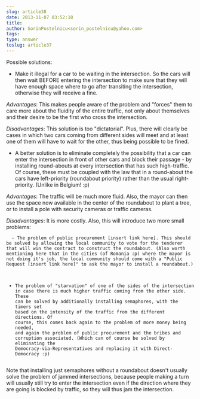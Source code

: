 ```yaml
---
slug: article38
date: 2013-11-07 03:52:18
title: 
author: SorinPostelnicu<sorin_postelnicu@yahoo.com>
tags: 
type: answer
toslug: article37
---
```

<p>Possible solutions:</p>
<ul>
<li>Make it illegal for a car to be waiting in the intersection. So the cars will then wait BEFORE entering the intersection to make sure that they will have enough space where to go after transiting the intersection, otherwise they will receive a fine.</li>
</ul>
<p><em>Advantages</em>: This makes people aware of the problem and "forces" them to care more about the fluidity of the entire traffic, not only about themselves and their desire to be the first who cross the intersection.</p>
<p><em>Disadvantages</em>: This solution is too "dictatorial". Plus, there will clearly be cases in which two cars coming from different sides will meet and at least one of them will have to wait for the other, thus being possible to be fined.</p>
<ul>
<li>A better solution is to eliminate completely the possibility that a car can enter the intersection in front of other cars and block their passage - by installing round-abouts at every intersection that has such high-traffic. Of course, these must be coupled with the law that in a round-about the cars have left-priority (roundabout priority) rather than the usual right-priority. (Unlike in Belgium! :p)</li>
</ul>
<p><em>Advantages</em>: The traffic will be much more fluid. Also, the mayor can then use the space now available in the center of the roundabout to plant a tree, or to install a pole with security cameras or traffic cameras.</p>
<p><em>Disadvantages</em>: It is more costly. Also, this will introduce two more small problems:</p>
<pre><code>  - The problem of public procurement [insert link here]. This should be solved by allowing the local community to vote for the tenderer that will win the contract to construct the roundabout. (Also worth mentioning here that in the cities (of Romania :p) where the mayor is not doing it's job, the local community should come with a "Public Request [insert link here]" to ask the mayor to install a roundabout.)

  - The problem of "starvation" of one of the sides of the intersection in case there is much higher traffic coming from the other side. These can be solved by additionally installing semaphores, with the timers set based on the intensity of the traffic from the different directions. Of course, this comes back again to the problem of more money being needed, and again the problem of public procurement and the bribes and corruption associated. (Which can of course be solved by eliminating the Democracy-via-Representatives and replacing it with Direct-Democracy :p)
</code></pre>
<p>Note that installing just semaphores without a roundabout doesn't usually solve the problem of jammed intersections, because people making a turn will usually still try to enter the intersection even if the direction where they are going is blocked by traffic, so they will thus jam the intersection.</p>
